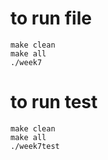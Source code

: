 # to run file
```
make clean
make all
./week7
```


# to run test 
```
make clean
make all
./week7test
```